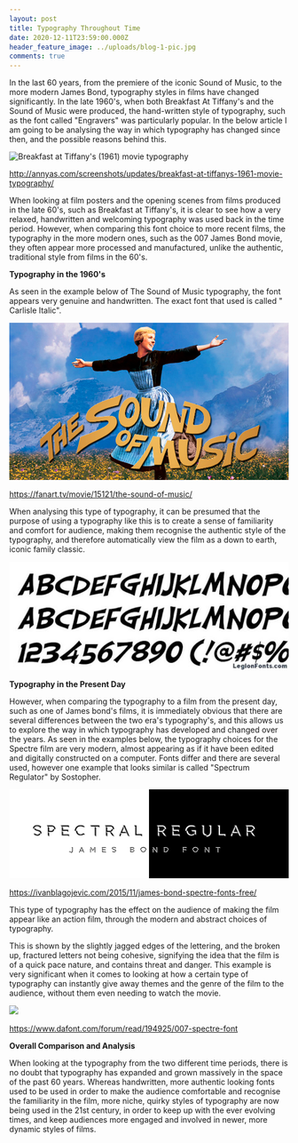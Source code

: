 ```yaml
---
layout: post
title: Typography Throughout Time
date: 2020-12-11T23:59:00.000Z
header_feature_image: ../uploads/blog-1-pic.jpg
comments: true
---
```

In the last 60 years, from the premiere of the iconic Sound of Music, to the more modern James Bond, typography styles in films have changed significantly. In the late 1960's, when both Breakfast At Tiffany's and the Sound of Music were produced, the hand-written style of typography, such as the font called "Engravers" was particularly popular. In the below article I am going to be analysing the way in which typography has changed since then, and the possible reasons behind this.

![Breakfast at Tiffany's (1961) movie typography](https://lh3.googleusercontent.com/proxy/MNgJg4LssI4vWTP0pW6vCTCVuERF4xBc2Z1tS8m_7D0oJ0jmloj4R4rN8SevgPGkKovk0JsHq0mQujL3xx9qSAZgUrOYzcgewQHZdea_DEqSgYZtvM5daMrZB05JSOhfhqqAcnYEwEkN6JfKE7d8)

http://annyas.com/screenshots/updates/breakfast-at-tiffanys-1961-movie-typography/

When looking at film posters and the opening scenes from films produced in the late 60's, such as Breakfast at Tiffany's, it is clear to see how a very relaxed, handwritten and welcoming typography was used back in the time period. However, when comparing this font choice to more recent films, the typography in the more modern ones, such as the 007 James Bond movie, they often appear more processed and manufactured, unlike the authentic, traditional style from films in the 60's.

**Typography in the 1960's**

As seen in the example below of The Sound of Music typography, the font appears very genuine and handwritten. The exact font that used is called " Carlisle Italic". 

![](../uploads/music-pic.jpg "The Sound of Music Poster")

https://fanart.tv/movie/15121/the-sound-of-music/

 When analysing this type of typography, it can be presumed that the purpose of using a typography like this is to create a sense of familiarity and comfort for audience, making them recognise the authentic style of the typography, and therefore automatically view the film as a down to earth, iconic family classic. 

![](../uploads/writing-sound.jpg "Examples of the font Carlisle Italics")

**Typography in the Present Day**

However, when comparing the typography to a film from the present day, such as one of James bond's films, it is immediately obvious that there are several differences between the two era's typography's, and this allows us to explore the way in which typography has developed and changed over the years. As seen in the examples below, the typography choices for the Spectre film are very modern, almost appearing as if it have been edited and digitally constructed on a computer. Fonts differ and there are several used, however one example that looks similar is called "Spectrum Regulator" by Sostopher. 

![](../uploads/james-bond-font.jpg "Spectre Film Typography")

https://ivanblagojevic.com/2015/11/james-bond-spectre-fonts-free/

This type of typography has the effect on the audience of making the film appear like an action film, through the modern and abstract choices of typography. 

This is shown by the slightly jagged edges of the lettering, and the broken up, fractured letters not being cohesive, signifying the idea that the film is of a quick pace nature, and contains threat and danger. This example is very significant when it comes to looking at how a certain type of typography can instantly give away themes and the genre of the film to the audience, without them even needing to watch the movie.

![](https://www.dafont.com/forum/attach/orig/4/4/448922.jpg)

https://www.dafont.com/forum/read/194925/007-spectre-font

**Overall Comparison and Analysis**

When looking at the typography from the two different time periods, there is no doubt that typography has expanded and grown massively in the space of the past 60 years. Whereas handwritten,  more authentic looking fonts used to be used in order to make the audience comfortable and recognise the familiarity in the film, more niche, quirky styles of typography are now being used in the 21st century, in order to keep up with the ever evolving times, and keep audiences more engaged and involved in newer, more dynamic styles of films.